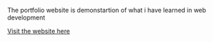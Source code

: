 The portfolio website is demonstartion of what i have learned in web development

[Visit the website here ](https://parasar33.github.io/Rishav_resume/)
